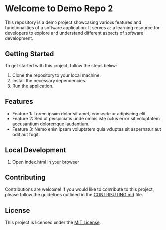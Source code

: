 # Welcome to Demo Repo 2

This repository is a demo project showcasing various features and functionalities of a software application. It serves as a learning resource for developers to explore and understand different aspects of software development.

## Getting Started

To get started with this project, follow the steps below:

1. Clone the repository to your local machine.
2. Install the necessary dependencies.
3. Run the application.

## Features

- Feature 1: Lorem ipsum dolor sit amet, consectetur adipiscing elit.
- Feature 2: Sed ut perspiciatis unde omnis iste natus error sit voluptatem accusantium doloremque laudantium.
- Feature 3: Nemo enim ipsam voluptatem quia voluptas sit aspernatur aut odit aut fugit.

## Local Development 

1. Open index.html in your browser

## Contributing

Contributions are welcome! If you would like to contribute to this project, please follow the guidelines outlined in the [CONTRIBUTING.md](./CONTRIBUTING.md) file.

## License

This project is licensed under the [MIT License](./LICENSE).
